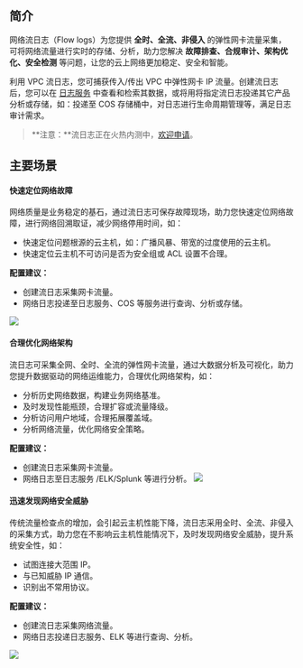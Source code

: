 ## 简介
网络流日志（Flow logs）为您提供 **全时、全流、非侵入** 的弹性网卡流量采集，可将网络流量进行实时的存储、分析，助力您解决 **故障排查、合规审计、架构优化、安全检测** 等问题，让您的云上网络更加稳定、安全和智能。

利用 VPC 流日志，您可捕获传入/传出 VPC 中弹性网卡 IP 流量。创建流日志后，您可以在 [日志服务](http://tce.fsphere.cn/product/cls) 中查看和检索其数据，或将用将指定流日志投递其它产品分析或存储，如：投递至 COS 存储桶中，对日志进行生命周期管理等，满足日志审计需求。

>**注意：**流日志正在火热内测中，[欢迎申请](http://tce.fsphere.cn/act/apply/VPCFlowLogs)。


## 主要场景
#### 快速定位网络故障
网络质量是业务稳定的基石，通过流日志可保存故障现场，助力您快速定位网络故障，进行网络回溯取证，减少网络停用时间，如：
- 快速定位问题根源的云主机，如：广播风暴、带宽的过度使用的云主机。
- 快速定位云主机不可访问是否为安全组或 ACL 设置不合理。

**配置建议：**
- 创建流日志采集网卡流量。
- 网络日志投递至日志服务、COS 等服务进行查询、分析或存储。

![](https://mc.qcloudimg.com/static/img/0f0c414d3666c168fc0cefcc9e94eb88/01.svg)

#### 合理优化网络架构
流日志可采集全网、全时、全流的弹性网卡流量，通过大数据分析及可视化，助力您提升数据驱动的网络运维能力，合理优化网络架构，如：

- 分析历史网络数据，构建业务网络基准。
- 及时发现性能瓶颈，合理扩容或流量降级。
- 分析访问用户地域，合理拓展覆盖域。
- 分析网络流量，优化网络安全策略。

**配置建议：**
- 创建流日志采集网卡流量。
- 网络日志至日志服务 /ELK/Splunk 等进行分析。
![](https://mc.qcloudimg.com/static/img/59b63494422214500fdc4781980f17ab/02.svg)

#### 迅速发现网络安全威胁
传统流量检查点的增加，会引起云主机性能下降，流日志采用全时、全流、非侵入的采集方式，助力您在不影响云主机性能情况下，及时发现网络安全威胁，提升系统安全性，如：
- 试图连接大范围 IP。
- 与已知威胁 IP 通信。
- 识别出不常用协议。

**配置建议：**
- 创建流日志采集网络流量。
- 网络日志投递日志服务、ELK 等进行查询、分析。

![](https://mc.qcloudimg.com/static/img/26dbd06145c1518e3559f1e626ba48fb/03.svg)
